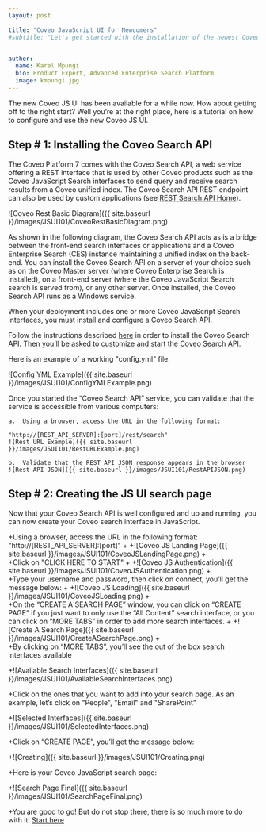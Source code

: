 ```yaml
---
layout: post

title: "Coveo JavaScript UI for Newcomers"
#subtitle: "Let's get started with the installation of the newest Coveo interface"


author:
  name: Karel Mpungi
  bio: Product Expert, Advanced Enterprise Search Platform
  image: kmpungi.jpg
---
```

The new Coveo JS UI has been available for a while now. How about getting off to the right start? Well you’re at the right place, here is a tutorial on how to configure and use the new Coveo JS UI.

<!-- more -->

## Step # 1: Installing the Coveo Search API

The Coveo Platform 7 comes with the Coveo Search API, a web service offering a REST interface that is used by other Coveo products such as the Coveo JavaScript Search interfaces to send query and receive search results from a Coveo unified index. 
The Coveo Search API REST endpoint can also be used by custom applications (see [REST Search API Home](https://developers.coveo.com/display/public/SearchREST/REST+Search+API+Home)).

![Coveo Rest Basic Diagram]({{ site.baseurl }}/images/JSUI101/CoveoRestBasicDiagram.png)

As shown in the following diagram, the Coveo Search API acts as is a bridge between the front-end search interfaces or applications and a Coveo Enterprise Search (CES) instance maintaining a unified index on the back-end. 
You can install the Coveo Search API on a server of your choice such as on the Coveo Master server (where Coveo Enterprise Search is installed), on a front-end server (where the Coveo JavaScript Search search is served from), or any other server. 
Once installed, the Coveo Search API runs as a Windows service.

When your deployment includes one or more Coveo JavaScript Search interfaces, you must install and configure a Coveo Search API.

Follow the instructions described [here](https://onlinehelp.coveo.com/en/ces/7.0/administrator/installing_the_coveo_search_api.htm) in order to install the Coveo Search API. Then you’ll be asked to [customize and start the Coveo Search API](https://onlinehelp.coveo.com/en/ces/7.0/administrator/customizing_and_starting_the_coveo_search_api.htm).

Here is an example of a working "config.yml" file:

![Config YML Example]({{ site.baseurl }}/images/JSUI101/ConfigYMLExample.png)

Once you started the “Coveo Search API” service, you can validate that the service is accessible from various computers:

	a.	Using a browser, access the URL in the following format:
	
	"http://[REST_API_SERVER]:[port]/rest/search"
	![Rest URL Example]({{ site.baseurl }}/images/JSUI101/RestURLExample.png)
	
	b.	Validate that the REST API JSON response appears in the browser
	![Rest API JSON]({{ site.baseurl }}/images/JSUI101/RestAPIJSON.png)
	
## Step # 2: Creating the JS UI search page

Now that your Coveo Search API is well configured and up and running, you can now create your Coveo search interface in JavaScript.

+Using a browser, access the URL in the following format: "http://[REST_API_SERVER]:[port]"
+
+![Coveo JS Landing Page]({{ site.baseurl }}/images/JSUI101/CoveoJSLandingPage.png)
+	
+Click on "CLICK HERE TO START"
+
+![Coveo JS Authentication]({{ site.baseurl }}/images/JSUI101/CoveoJSAuthentication.png)
+	
+Type your username and password, then click on connect, you’ll get the message below:
+
+![Coveo JS Loading]({{ site.baseurl }}/images/JSUI101/CoveoJSLoading.png)
+	
+On the “CREATE A SEARCH PAGE” window, you can click on “CREATE PAGE” if you just want to only use the “All Content” search interface, or you can click on “MORE TABS” in order to add more search interfaces.
+
+![Create A Search Page]({{ site.baseurl }}/images/JSUI101/CreateASearchPage.png)
+	
+By clicking on “MORE TABS”, you’ll see the out of the box search interfaces available

+![Available Search Interfaces]({{ site.baseurl }}/images/JSUI101/AvailableSearchInterfaces.png)

+Click on the ones that you want to add into your search page. As an example, let’s click on "People", "Email" and "SharePoint"

+![Selected Interfaces]({{ site.baseurl }}/images/JSUI101/SelectedInterfaces.png)

+Click on “CREATE PAGE”, you’ll get the message below:

+![Creating]({{ site.baseurl }}/images/JSUI101/Creating.png)

+Here is your Coveo JavaScript search page:

+![Search Page Final]({{ site.baseurl }}/images/JSUI101/SearchPageFinal.png)

+You are good to go! But do not stop there, there is so much more to do with it! [Start here](https://developers.coveo.com/display/public/JsSearchV1/JavaScript+Search+Framework+V1+Home)